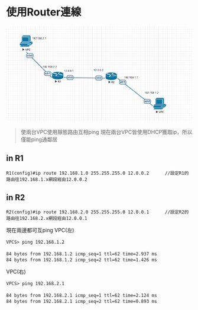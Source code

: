 # 使用Router連線
![](https://github.com/oxolll/Linux/blob/%E8%A8%88%E7%AE%97%E6%A9%9F%E7%B6%B2%E8%B7%AF/%E5%AF%A6%E4%BD%9C%E6%B8%AC%E8%A9%A6/route.png)
> 使兩台VPC使用靜態路由互相ping
>現在兩台VPC皆使用DHCP獲取ip，所以僅能ping通鄰居

## in R1
```
R1(config)#ip route 192.168.1.0 255.255.255.0 12.0.0.2      //設定R1的路由往192.168.1.x網段經由12.0.0.2

```
## in R2
```
R2(config)#ip route 192.168.2.0 255.255.255.0 12.0.0.1      //設定R2的路由往192.168.2.x網段經由12.0.0.1

```
現在兩邊都可互ping 
VPC(左)
```
VPCS> ping 192.168.1.2

84 bytes from 192.168.1.2 icmp_seq=1 ttl=62 time=2.937 ms
84 bytes from 192.168.1.2 icmp_seq=2 ttl=62 time=1.426 ms

```
VPC(右)
```
VPCS> ping 192.168.2.1

84 bytes from 192.168.2.1 icmp_seq=1 ttl=62 time=2.124 ms
84 bytes from 192.168.2.1 icmp_seq=2 ttl=62 time=0.893 ms

```

